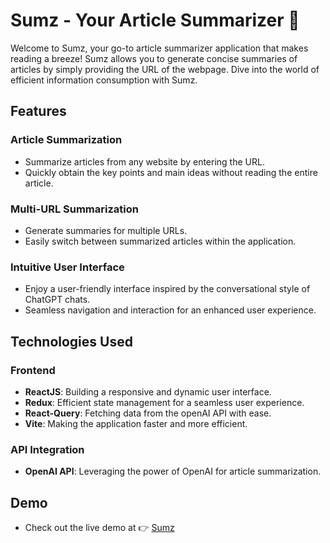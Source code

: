 # Sumz - Your Article Summarizer :page_with_curl:

Welcome to Sumz, your go-to article summarizer application that makes reading a breeze! Sumz allows you to generate concise summaries of articles by simply providing the URL of the webpage. Dive into the world of efficient information consumption with Sumz.

## Features

### Article Summarization
- Summarize articles from any website by entering the URL.
- Quickly obtain the key points and main ideas without reading the entire article.

### Multi-URL Summarization
- Generate summaries for multiple URLs.
- Easily switch between summarized articles within the application.

### Intuitive User Interface
- Enjoy a user-friendly interface inspired by the conversational style of ChatGPT chats.
- Seamless navigation and interaction for an enhanced user experience.

## Technologies Used

### Frontend
- **ReactJS**: Building a responsive and dynamic user interface.
- **Redux**: Efficient state management for a seamless user experience.
- **React-Query**: Fetching data from the openAI API with ease.
- **Vite**: Making the application faster and more efficient.

### API Integration
- **OpenAI API**: Leveraging the power of OpenAI for article summarization.

## Demo

- Check out the live demo at :point_right: [Sumz](https://sumz-iota-three.vercel.app/)
